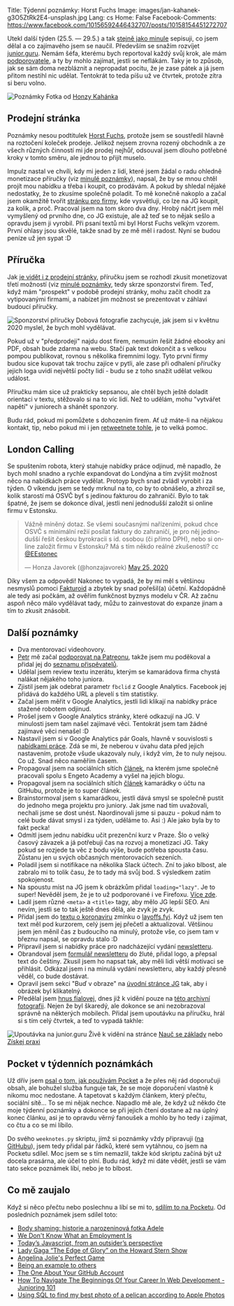 Title: Týdenní poznámky: Horst Fuchs
Image: images/jan-kahanek-g3O5ZtRk2E4-unsplash.jpg
Lang: cs
Home: False
Facebook-Comments: https://www.facebook.com/10156592446432707/posts/10158154451272707


Utekl další týden (25.5. — 29.5.) a tak [stejně jako minule]({filename}/2020-05-22_tydenni-poznamky-robot-v-testovacim-provozu-monetizace-prirucky.md) sepisuji, co jsem dělal a co zajímavého jsem se naučil. Především se snažím rozvíjet [junior.guru](https://junior.guru/). Nemám šéfa, kterému bych reportoval každý svůj krok, ale mám [podporovatele](https://junior.guru/donate/), a ty by mohlo zajímat, jestli se neflákám. Taky je to způsob, jak se sám doma nezbláznit a nepropadat pocitu, že je zase pátek a já jsem přitom nestihl nic udělat. Tentokrát to teda píšu už ve čtvrtek, protože zítra si beru volno.

![Poznámky]({static}/images/jan-kahanek-g3O5ZtRk2E4-unsplash.jpg)
Fotka od [Honzy Kahánka](https://unsplash.com/@honza_kahanek)


## Prodejní stránka

Poznámky nesou podtitulek [Horst Fuchs](https://cs.wikipedia.org/wiki/Horst_Fuchs), protože jsem se soustředil hlavně na roztočení koleček prodeje. Jelikož nejsem zrovna rozený obchodník a ze všech různých činností mi jde prodej nejhůř, odsouval jsem dlouho potřebné kroky v tomto směru, ale jednou to přijít muselo.

Impulz nastal ve chvíli, kdy mi jeden z lidí, které jsem žádal o radu ohledně monetizace příručky (viz [minulé poznámky]({filename}/2020-05-22_tydenni-poznamky-robot-v-testovacim-provozu-monetizace-prirucky.md#prirucka-pro-juniory)), napsal, že by se mnou chtěl projít mou nabídku a třeba i koupit, co prodávám. A pokud by shledal nějaké nedostatky, že to zkusíme společně poladit. To mě konečně nakoplo a začal jsem okamžitě tvořit [stránku pro firmy](https://junior.guru/hire-juniors/), kde vysvětluji, co lze na JG koupit, za kolik, a proč. Pracoval jsem na tom skoro dva dny. Hrobý náčrt jsem měl vymyšlený od prvního dne, co JG existuje, ale až teď se to nějak sešlo a opravdu jsem ji vyrobil. Při psaní textů mi byl Horst Fuchs velkým vzorem. První ohlasy jsou skvělé, takže snad by ze mě měl i radost. Nyní se budou peníze už jen sypat :D


## Příručka

Jak [je vidět i z prodejní stránky](https://junior.guru/hire-juniors/#sponsor-handbook), příručku jsem se rozhodl zkusit monetizovat třetí možností (viz [minulé poznámky]({filename}/2020-05-22_tydenni-poznamky-robot-v-testovacim-provozu-monetizace-prirucky.md), tedy skrze sponzorství firem. Teď, když mám "prospekt" v podobě prodejní stránky, mohu začít chodit za vytipovanými firmami, a nabízet jim možnost se prezentovat v záhlaví budoucí příručky.

![Sponzorství příručky]({static}/images/sponzorstvi-prirucky.png)
Dobová fotografie zachycuje, jak jsem si v květnu 2020 myslel, že bych mohl vydělávat.

Pokud už v "předprodeji" najdu dost firem, nemusím řešit žádné ebooky ani PDF, obsah bude zdarma na webu. Stačí pak text dokončit a s velkou pompou publikovat, rovnou s několika firemními logy. Tyto první firmy budou sice kupovat tak trochu zajíce v pytli, ale zase při odhalení příručky jejich loga uvidí největší počty lidí - budu se z toho snažit udělat velkou událost.

Příručku mám sice už prakticky sepsanou, ale chtěl bych ještě doladit orientaci v textu, stěžovalo si na to víc lidí. Než to udělám, mohu "vytvářet napětí" v juniorech a shánět sponzory.

Budu rád, pokud mi pomůžete s dohozením firem. Ať už máte-li na nějakou kontakt, tip, nebo pokud mi i jen [retweetnete tohle](https://twitter.com/honzajavorek/status/1266026163216007174), je to velká pomoc.


## London Calling

Se spuštením robota, který stahuje nabídky práce odjinud, mě napadlo, že bych mohl snadno a rychle expandovat do Londýna a tím zvýšit možnost něco na nabídkách práce vydělat. Protoyp bych snad zvládl vyrobit i za týden. O víkendu jsem se tedy mrknul na to, co by to obnášelo, a zhrozil se, kolik starostí má OSVČ byť s jedinou fakturou do zahraničí. Bylo to tak špatné, že jsem se dokonce díval, jestli není jednodušší založit si online firmu v Estonsku.

<blockquote class="twitter-tweet"><p lang="cs" dir="ltr">Vážně míněný dotaz. Se všemi současnými nařízeními, pokud chce OSVČ s minimální režií posílat faktury do zahraničí, je pro něj jednodušší řešit českou byrokracii s id. osobou (či přímo DPH), nebo si online založit firmu v Estonsku? Má s tím někdo reálné zkušenosti? cc <a href="https://twitter.com/EEstonec?ref_src=twsrc%5Etfw">@EEstonec</a></p>&mdash; Honza Javorek (@honzajavorek) <a href="https://twitter.com/honzajavorek/status/1264889199360118784?ref_src=twsrc%5Etfw">May 25, 2020</a></blockquote>

Díky všem za odpovědi! Nakonec to vypadá, že by mi měl s většinou nesmyslů pomoci [Fakturoid](https://www.fakturoid.cz/) a zbytek by snad pořešil(a) účetní. Každopádně ale tedy asi počkám, až ověřím funkčnost byznys modelu v ČR. Až začnu aspoň něco málo vydělávat tady, můžu to zainvestovat do expanze jinam a tím to zkusit znásobit.


## Další poznámky

- Dva mentorovací videohovory.
- [Petr](http://encukou.cz/) mě začal [podporovat na Patreonu](https://www.patreon.com/honzajavorek), takže jsem mu poděkoval a přidal jej do [seznamu přispěvatelů](https://junior.guru/donate/#sponsors).
- Udělal jsem review textu inzerátu, kterým se kamarádova firma chystá nalákat nějakého toho juniora.
- Zjistil jsem jak odebrat parametr `fbclid` z Google Analytics. Facebook jej přidává do každého URL a plevelí s tím statistiky.
- Začal jsem měřit v Google Analytics, jestli lidi klikají na nabídky práce stažené robotem odjinud.
- Prošel jsem v Google Analytics stránky, které odkazují na JG. V minulosti jsem tam našel zajímavé věci. Tentokrát jsem tam žádné zajímavé věci nenašel :D
- Nastavil jsem si v Google Analytics pár Goals, hlavně v souvislosti s [nabídkami práce](https://junior.guru/jobs/). Zdá se mi, že neberou v úvahu data před jejich nastavením, protože všude ukazovaly nuly, i když vím, že to nuly nejsou. Co už. Snad něco naměřím časem.
- Propagoval jsem na sociálních sítích [článek](https://engeto.cz/blog/novinky/dopady-pandemie-covid-19-s-honzou-javorkem/), na kterém jsme společně pracovali spolu s Engeto Academy a vyšel na jejich blogu.
- Propagoval jsem na sociálních sítích [článek](https://dariagrudzien.com/posts/the-one-about-your-github-account/) kamarádky o účtu na GitHubu, protože je to super článek.
- Brainstormoval jsem s kamarádkou, jestli dává smysl se společně pustit do jednoho  mega projektu pro juniory. Jak jsme nad tím uvažovali, nechali jsme se dost unést. Naordinovali jsme si pauzu - pokud nám to celé bude dávat smysl i za týden, uděláme to. Asi :) Ale jako byla by to fakt pecka!
- Odmítl jsem jednu nabídku učit prezenční kurz v Praze. Šlo o velký časový závazek a já potřebuji čas na rozvoj a monetizaci JG. Taky pokud se rozjede ta věc z bodu výše, bude potřeba spousta času. Zůstanu jen u svých občasných mentorovacích sezeních.
- Poladil jsem si notifikace na několika Slack účtech. Zní to jako blbost, ale zabralo mi to tolik času, že to tady má svůj bod. S výsledkem zatím spokojenost.
- Na spoustu míst na JG jsem k obrázkům přidal `loading="lazy"`. Je to super! Nevěděl jsem, že je to už podporované i ve Firefoxu. [Více zde](https://www.jakpsatweb.cz/clanky/lazy-loading.html).
- Ladil jsem různé `<meta>` a `<title>` tagy, aby mělo JG lepší SEO. Ani nevím, jestli se to tak ještě dnes dělá, ale zvyk je zvyk.
- Přidal jsem do [textu o koronaviru](https://junior.guru/learn/#covid19) zmínku o [layoffs.fyi](https://layoffs.fyi/tracker/). Když už jsem ten text měl pod kurzorem, celý jsem jej přečetl a aktualizoval. Většinou jsem jen měnil čas z budoucího na minulý, protože vše, co jsem tam v březnu napsal, se opravdu stalo :D
- Připravil jsem si nabídky práce pro nadcházející vydání [newsletteru](http://eepurl.com/gyG8Bb).
- Obrandoval jsem [formulář newsletteru](http://eepurl.com/gyG8Bb) do žluté, přidal logo, a přepsal text do češtiny. Zkusil jsem ho napsat tak, aby měli lidi větší motivaci se přihlásit. Odkázal jsem i na minulá vydání newsletteru, aby každý přesně věděl, co bude dostávat.
- Opravil jsem sekci "Buď v obraze" na [úvodní stránce JG](https://junior.guru/) tak, aby i obrázek byl klikatelný.
- Předělal jsem [hnus fialovej](https://twitter.com/jazykovedma/status/1263802122233163776), dnes již k vidění pouze na [této archivní fotografii](https://www.instagram.com/p/B-sZJkhB_q2/). Nejen že byl škaredý, ale dokonce se ani nezobrazoval správně na některých mobilech. Přidal jsem upoutávku na příručku, hrál si s tím celý čtvrtek, a teď to vypadá takhle:

![Upoutávka na junior.guru]({static}/images/upoutavka.png)
Živě k vidění na stránce [Nauč se základy](https://junior.guru/learn/) nebo [Získej praxi](https://junior.guru/practice/)


## Pocket v týdenních poznámkách

Už dřív jsem [psal o tom, jak používám Pocket]({filename}/2020-02-04_how-i-consume-content.md) a že přes něj rád doporučuji obsah, ale bohužel služba funguje tak, že se moje doporučení vlastně k nikomu moc nedostane. A tapetovat s každým článkem, který přečtu, sociální sítě… To se mi nějak nechce. Napadlo mě ale, že když už někdo čte moje týdenní poznámky a dokonce se při jejich čtení dostane až na úplný konec článku, asi je to opravdu věrný fanoušek a mohlo by ho tedy i zajímat, co čtu a co se mi líbilo.

Do svého `weeknotes.py` skriptu, jímž si poznámky vždy připravuji ([na GitHubu](https://github.com/honzajavorek/honzajavorek.cz/blob/master/weeknotes.py)), jsem tedy přidal pár řádků, které sem vytáhnou, co jsem na Pocketu sdílel. Moc jsem se s tím nemazlil, takže kód skriptu začíná být už docela prasárna, ale účel to plní. Budu rád, když mi dáte vědět, jestli se vám tato sekce poznámek líbí, nebo je to blbost.


## Co mě zaujalo

Když si něco přečtu nebo poslechnu a líbí se mi to, [sdílím to na Pocketu](https://getpocket.com/@honzajavorek). Od posledních poznámek jsem sdílel toto:

- [Body shaming: historie a narozeninová fotka Adele](http://getpocket.com/redirect?&url=http%3A%2F%2Fmarkething.cz%2Fbody-shaming&h=6e3931b9295c348c83ad00d2b464c116a29ad86e1715294faa1754c597d2b938)
- [We Don't Know What an Employment Is](http://getpocket.com/redirect?&url=https%3A%2F%2Falmad.blog%2Fessays%2Fwhat-is-employment%2F&h=ef4216c9df41763fa900b12815a280bf790f50960468a45ebed5f3682156dc6a)
- [Today’s Javascript, from an outsider’s perspective](http://getpocket.com/redirect?&url=http%3A%2F%2Flea.verou.me%2F2020%2F05%2Ftodays-javascript-from-an-outsiders-perspective%2F&h=e69f5b7c962488ef76c820e52b0678d138ad91afa2cb6397b408b07acc3c3105)
- [Lady Gaga “The Edge of Glory” on the Howard Stern Show](http://getpocket.com/redirect?&url=https%3A%2F%2Fwww.youtube.com%2Fwatch%3Fv%3Dr0X7PodqDSE%26feature%3Dshare&h=f73977feb49f7aef12140b047f4a41513475534bd258dd25c22aabf4d1d48eec)
- [Angelina Jolie's Perfect Game](http://getpocket.com/redirect?&url=https%3A%2F%2Fwww.buzzfeed.com%2Fannehelenpetersen%2Fangelina-jolies-perfect-game&h=16079c4694654cb8b7e47970f4bfdfe711042bf3ed051858b66142aa93b4e693)
- [Being an example to others](http://getpocket.com/redirect?&url=https%3A%2F%2Fwww.drmaciver.com%2F2019%2F09%2Fbeing-an-example-to-others%2F&h=2d42f08a8deb4f2562e3a40293f8512fe532bee9faea71f61b735ce5d17929d7)
- [The One About Your GitHub Account](http://getpocket.com/redirect?&url=https%3A%2F%2Fdariagrudzien.com%2Fposts%2Fthe-one-about-your-github-account%2F&h=a619ed3821c33f1f7ae8b87aca789b7773284ab0a4820aa68ad7cab52b62c0ad)
- [How To Navigate The Beginnings Of Your Career In Web Development - Junioring 101](http://getpocket.com/redirect?&url=https%3A%2F%2Fwww.codingbootcamp.cz%2Fblog%2Falumni-stories%2Fhow-to-navigate-the-beginnings-of-your-career-in-web-development---junioring-101&h=93647faffb17df398c9f20c16cc0f753e60d2c2353c86b71bca3ae76f51143b4)
- [Using SQL to find my best photo of a pelican according to Apple Photos](http://getpocket.com/redirect?&url=https%3A%2F%2Fsimonwillison.net%2F2020%2FMay%2F21%2Fapple-photos-sqlite%2F&h=e4df7c368b6541e3e5ae14176781976945d7a29fb5436cc47bc33112944a9514)
